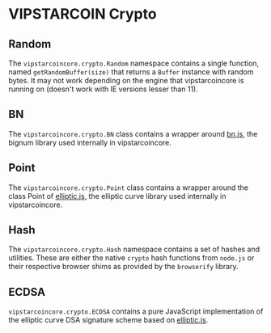 # VIPSTARCOIN Crypto

## Random
The `vipstarcoincore.crypto.Random` namespace contains a single function, named `getRandomBuffer(size)` that returns a `Buffer` instance with random bytes. It may not work depending on the engine that vipstarcoincore is running on (doesn't work with IE versions lesser than 11).

## BN
The `vipstarcoincore.crypto.BN` class contains a wrapper around [bn.js](https://github.com/indutny/bn.js), the bignum library used internally in vipstarcoincore.

## Point
The `vipstarcoincore.crypto.Point` class contains a wrapper around the class Point of [elliptic.js](https://github.com/indutny/elliptic), the elliptic curve library used internally in vipstarcoincore.

## Hash
The `vipstarcoincore.crypto.Hash` namespace contains a set of hashes and utilities. These are either the native `crypto` hash functions from `node.js` or their respective browser shims as provided by the `browserify` library.

## ECDSA
`vipstarcoincore.crypto.ECDSA` contains a pure JavaScript implementation of the elliptic curve DSA signature scheme based on [elliptic.js](https://github.com/indutny/elliptic).
